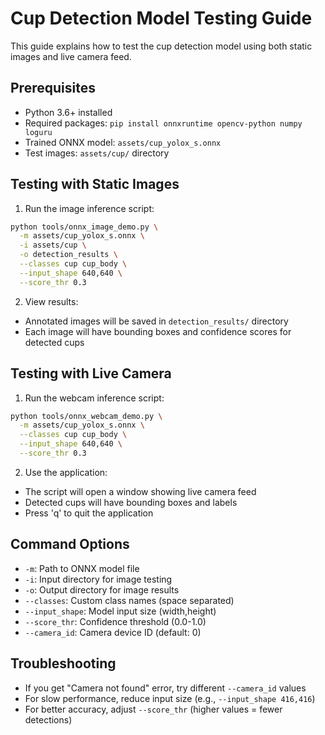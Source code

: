 # Cup Detection Model Testing Guide

This guide explains how to test the cup detection model using both static images and live camera feed.

## Prerequisites
- Python 3.6+ installed
- Required packages: `pip install onnxruntime opencv-python numpy loguru`
- Trained ONNX model: `assets/cup_yolox_s.onnx`
- Test images: `assets/cup/` directory

## Testing with Static Images

1. Run the image inference script:
```bash
python tools/onnx_image_demo.py \
  -m assets/cup_yolox_s.onnx \
  -i assets/cup \
  -o detection_results \
  --classes cup cup_body \
  --input_shape 640,640 \
  --score_thr 0.3
```

2. View results:
- Annotated images will be saved in `detection_results/` directory
- Each image will have bounding boxes and confidence scores for detected cups

## Testing with Live Camera

1. Run the webcam inference script:
```bash
python tools/onnx_webcam_demo.py \
  -m assets/cup_yolox_s.onnx \
  --classes cup cup_body \
  --input_shape 640,640 \
  --score_thr 0.3
```

2. Use the application:
- The script will open a window showing live camera feed
- Detected cups will have bounding boxes and labels
- Press 'q' to quit the application

## Command Options
- `-m`: Path to ONNX model file
- `-i`: Input directory for image testing
- `-o`: Output directory for image results
- `--classes`: Custom class names (space separated)
- `--input_shape`: Model input size (width,height)
- `--score_thr`: Confidence threshold (0.0-1.0)
- `--camera_id`: Camera device ID (default: 0)

## Troubleshooting
- If you get "Camera not found" error, try different `--camera_id` values
- For slow performance, reduce input size (e.g., `--input_shape 416,416`)
- For better accuracy, adjust `--score_thr` (higher values = fewer detections)